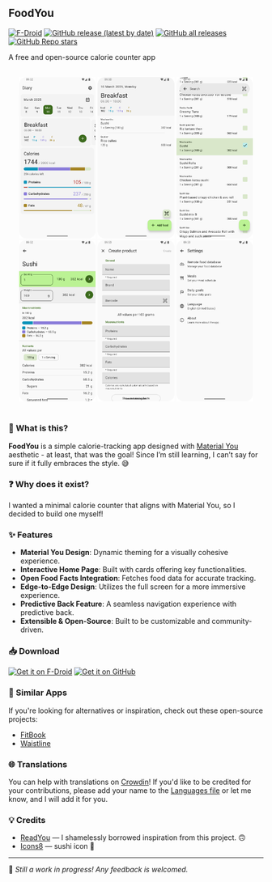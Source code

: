 ## FoodYou

[![F-Droid](https://img.shields.io/f-droid/v/com.maksimowiczm.foodyou?color=b4eb12&label=F-Droid&logo=fdroid&logoColor=1f78d2)](https://f-droid.org/en/packages/com.maksimowiczm.foodyou)
[![GitHub release (latest by date)](https://img.shields.io/github/v/release/maksimowiczm/FoodYou?color=black&label=Stable&logo=github)](https://github.com/maksimowiczm/FoodYou/releases/latest/)
[![GitHub all releases](https://img.shields.io/github/downloads/maksimowiczm/FoodYou/total?label=Downloads&logo=github)](https://github.com/maksimowiczm/FoodYou/releases/)
[![GitHub Repo stars](https://img.shields.io/github/stars/maksimowiczm/FoodYou?style=flat&logo=data%3Aimage%2Fsvg%2Bxml%3Bbase64%2CPD94bWwgdmVyc2lvbj0iMS4wIiBlbmNvZGluZz0idXRmLTgiPz4KPHN2ZyBoZWlnaHQ9IjI0IiB2aWV3Qm94PSIwIC05NjAgOTYwIDk2MCIgd2lkdGg9IjI0IiB4bWxucz0iaHR0cDovL3d3dy53My5vcmcvMjAwMC9zdmciPgogIDxwYXRoIGQ9Im0zNTQtMjQ3IDEyNi03NiAxMjYgNzctMzMtMTQ0IDExMS05Ni0xNDYtMTMtNTgtMTM2LTU4IDEzNS0xNDYgMTMgMTExIDk3LTMzIDE0M1pNMjMzLTgwbDY1LTI4MUw4MC01NTBsMjg4LTI1IDExMi0yNjUgMTEyIDI2NSAyODggMjUtMjE4IDE4OSA2NSAyODEtMjQ3LTE0OUwyMzMtODBabTI0Ny0zNTBaIiBzdHlsZT0iZmlsbDogcmdiKDI0NSwgMjI3LCA2Nik7Ii8%2BCjwvc3ZnPg%3D%3D&color=%23f8e444)](https://github.com/maksimowiczm/FoodYou/stargazers)

A free and open-source calorie counter app

<br>

<div align="center">
    <img src="metadata/en-US/images/phoneScreenshots/100_home.png" width="30%" alt="home"/>
    <img src="metadata/en-US/images/phoneScreenshots/200_meal_day.png" width="30%"/>
    <img src="metadata/en-US/images/phoneScreenshots/300_search.png" width="30%"/>
    <img src="metadata/en-US/images/phoneScreenshots/400_measure_product.png" width="30%"/>
    <img src="metadata/en-US/images/phoneScreenshots/500_create_product.png" width="30%"/>
    <img src="metadata/en-US/images/phoneScreenshots/600_settings.png" width="30%"/>
</div>

<br>

### 📌 What is this?

**FoodYou** is a simple calorie-tracking app designed with [Material You](https://m3.material.io/)
aesthetic - at least,
that was the goal! Since I’m still learning, I can’t say for sure if it fully embraces the style. 😅

### ❓ Why does it exist?

I wanted a minimal calorie counter that aligns with Material You, so I decided to build one myself!

### ✨ Features

- **Material You Design**: Dynamic theming for a visually cohesive experience.
- **Interactive Home Page**: Built with cards offering key functionalities.
- **Open Food Facts Integration**: Fetches food data for accurate tracking.
- **Edge-to-Edge Design**: Utilizes the full screen for a more immersive experience.
- **Predictive Back Feature**: A seamless navigation experience with predictive back.
- **Extensible & Open-Source**: Built to be customizable and community-driven.

### 📥 Download

[<img src="https://fdroid.gitlab.io/artwork/badge/get-it-on.png" alt="Get it on F-Droid" height="75">](https://f-droid.org/repository/browse/?fdid=com.maksimowiczm.foodyou)
[<img src="https://s1.ax1x.com/2023/01/12/pSu1a36.png" alt="Get it on GitHub" height="75">](https://github.com/maksimowiczm/FoodYou/releases)

### 🔄 Similar Apps

If you're looking for alternatives or inspiration, check out these open-source projects:

- [FitBook](https://github.com/brandonp2412/FitBook)
- [Waistline](https://github.com/davidhealey/waistline)

### 🌐 Translations

You can help with translations on [Crowdin](https://crowdin.com/project/food-you)! If you'd like to
be credited for your contributions, please add your name to
the [Languages file](app/src/main/java/com/maksimowiczm/foodyou/feature/settings/language/ui/Languages.kt)
or let me know, and I will add it for you.

### 💡 Credits

- [ReadYou](https://github.com/Ashinch/ReadYou) — I shamelessly borrowed inspiration from this
  project. 🙃
- [Icons8](https://icons8.com) — sushi icon 🍣

---

🔧 *Still a work in progress! Any feedback is welcomed.*
